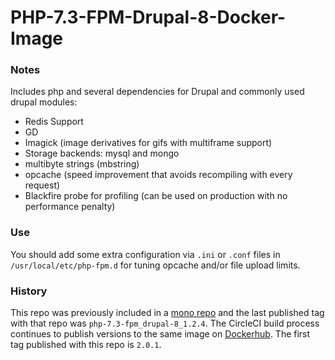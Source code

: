 # PHP-7.3-FPM-Drupal-8-Docker-Image

### Notes
Includes php and several dependencies for Drupal and commonly used drupal modules:
* Redis Support
* GD
* Imagick (image derivatives for gifs with multiframe support)
* Storage backends: mysql and mongo
* multibyte strings (mbstring)
* opcache (speed improvement that avoids recompiling with every request)
* Blackfire probe for profiling (can be used on production with no performance penalty)

### Use
You should add some extra configuration via `.ini` or `.conf` files in `/usr/local/etc/php-fpm.d` for tuning opcache
and/or file upload limits.

### History
This repo was previously included in a [mono repo](https://github.com/favish/docker-images) and the last published
tag with that repo was `php-7.3-fpm_drupal-8_1.2.4`. The CircleCI build process continues to publish versions to the same image
on [Dockerhub](https://hub.docker.com/r/favish/php-7.3-fpm-drupal-8). The first tag published with this repo is `2.0.1`.